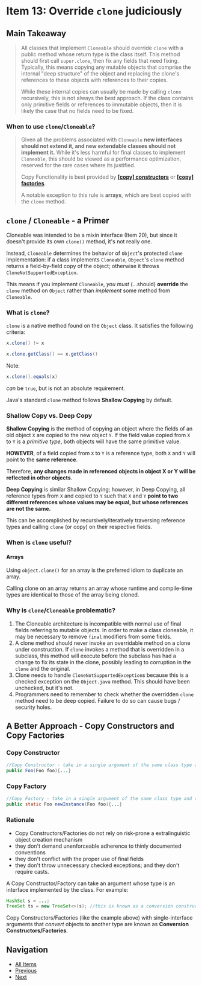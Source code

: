 # Item 13: Override `clone` judiciously

## Main Takeaway

> All classes that implement `Cloneable` should override `clone` with a public method whose return type is the class itself. This method should first call `super.clone`, then fix any fields that need fixing. Typically, this means copying any mutable objects that comprise the internal "deep structure" of the object and replacing the clone's references to these objects with references to their copies.
>
> While these internal copies can usually be made by calling `clone` recursively, this is not always the best approach. If the class contains only primitive fields or references to immutable objects, then it is likely the case that no fields need to be fixed.

### When to use `clone`/`Cloneable`?

> Given all the problems associated with `Cloneable` **new interfaces should not extend it, and new extendable classes should not implement it.** While it's less harmful for final classes to implement `Cloneable`, this should be viewed as a performance optimization, reserved for the rare cases where its justified.
>
> Copy Functionality is best provided by [**\[copy\] constructors**](#copy-constructor) or [**\[copy\] factories**](#copy-factory).
>
> A notable exception to this rule is **arrays**, which are best copied with the `clone` method.

## `clone` / `Cloneable` - a Primer

Cloneable was intended to be a mixin interface (Item 20), but since it doesn't provide its own `clone()` method, it's not really one.

Instead, `Cloneable` determines the behavior of `Object`'s protected `clone` implementation: if a class implements `Cloneable`, `Object`'s `clone` method returns a field-by-field copy of the object; otherwise it throws `CloneNotSupportedException`.

This means if you implement `Cloneable`, _you must_ (...should) **override** the `clone` method on `Object` rather than _implement_ some method from `Cloneable`.

### What is `clone`?

`clone` is a native method found on the `Object` class. It satisfies the following criteria:

```java
x.clone() != x

x.clone.getClass() == x.getClass()
```

Note:

```java
x.clone().equals(x)
```

_can_ be `true`, but is not an absolute requirement.

Java's standard `clone` method follows **Shallow Copying** by default.

### Shallow Copy vs. Deep Copy

**Shallow Copying** is the method of copying an object where the fields of an old object `X` are copied to the new object `Y`. If the field value copied from `X` to `Y` is a _primitive type_, both objects will have the same primitive value.

**HOWEVER**, of a field copied from `X` to `Y` is a reference type, both `X` and `Y` will point to the **same reference**.

Therefore, **any changes made in referenced objects in object X or Y will be reflected in other objects**.

**Deep Copying** is similar Shallow Copying; however, in Deep Copying, all reference types from `X` and copied to `Y` such that `X` and `Y` **point to two different references whose values may be equal, but whose references are not the same.**

This can be accomplished by recursively/iteratively traversing reference types and calling `clone` (or copy) on their respective fields.

### When is `clone` useful?

#### Arrays

Using `object.clone()` for an array is the preferred idiom to duplicate an array.

Calling clone on an array returns an array whose runtime and compile-time types are identical to those of the array being cloned.

### Why is `clone`/`Cloneable` problematic?

1. The Cloneable architecture is incompatible with normal use of final fields referring to mutable objects. In order to make a class cloneable, it may be necessary to remove `final` modifiers from some fields.
2. A clone method should never invoke an overridable method on a clone under construction. If `clone` invokes a method that is overridden in a subclass, this method will execute before the subclass has had a change to fix its state in the clone, possibly leading to corruption in the `clone` and the original.
3. Clone needs to handle `CloneNotSupportedException`s because this is a checked exception on the `Object.java` method. This should have been unchecked, but it's not.
4. Programmers need to remember to check whether the overridden `clone` method need to be deep copied. Failure to do so can cause bugs / security holes.

## A Better Approach - Copy Constructors and Copy Factories

### Copy Constructor

```java
//Copy Constructor - take in a single argument of the same class type and create a new object.
public Foo(Foo foo){...}
```

### Copy Factory

```java
//Copy Factory - take in a single argument of the same class type and create a new object.
public static Foo newInstance(Foo foo){...}
```

### Rationale

- Copy Constructors/Factories do not rely on risk-prone a extralinguistic object creation mechanism
- they don't demand unenforceable adherence to thinly documented conventions
- they don't conflict with the proper use of final fields
- they don't throw unnecessary checked exceptions; and they don't require casts.

A Copy Constructor/Factory can take an argument whose type is an interface implemented by the class. For example:

```java
HashSet s = ...;
TreeSet ts = new TreeSet<>(s); //this is known as a conversion constructor
```

Copy Constructors/Factories (like the example above) with single-interface arguments that _convert_ objects to another type are known as **Conversion Constructors/Factories**.

## Navigation

- [All Items](../README.md#items)
- [Previous](./item-12-always-override-tostring.md)
- [Next](./item-14-consider-implementing-comparable.md)
